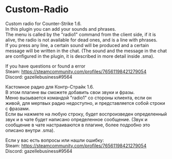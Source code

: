 # Custom-Radio
Custom radio for Counter-Strike 1.6.  
In this plugin you can add your sounds and phrases.  
The menu is called by the "radio1" command from the client side, if it is alive, the radio is not available for dead ones, and is a line with phrases.  
If you press any line, a certain sound will be produced and a certain message will be written in the chat. (The sound and the message in the chat are configured in the plugin, it is described in more detail inside .sma).  
  
If you have questions or found a error  
Steam: https://steamcommunity.com/profiles/76561198421279054  
Discord: gazellebusiness#9564


Кастомное радио для Контр-Страйк 1.6.  
В этом плагине вы сможете добавить свои звуки и фразы.  
Меню вызывается командой "radio1" со стороны клиента, если он живой, для мертвых радио недоступно, и представляется собой строки с фразами.  
Если вы нажмете на любую строку, будет воспроизведен определенный звук и в чате будет написано определенное сообщение. (Звук и сообщение в чате настраиваются в плагине, более подробно это описано внутри .sma).  
  
Если у вас есть вопросы или нашли ошибку:  
Steam: https://steamcommunity.com/profiles/76561198421279054  
Discord: gazellebusiness#9564
